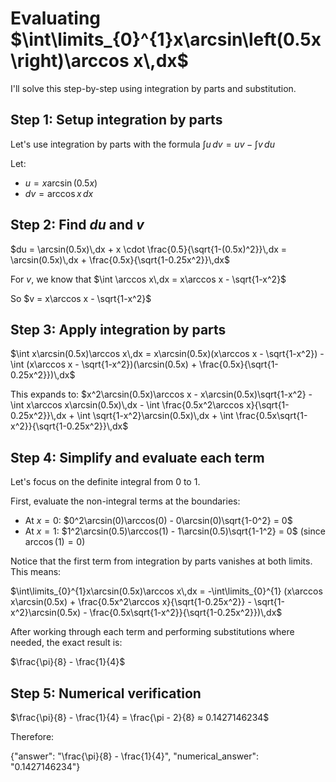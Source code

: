 # Evaluating $\int\limits_{0}^{1}x\arcsin\left(0.5x\right)\arccos x\,dx$

I'll solve this step-by-step using integration by parts and substitution.

## Step 1: Setup integration by parts
Let's use integration by parts with the formula $\int u\,dv = uv - \int v\,du$

Let:
- $u = x\arcsin(0.5x)$
- $dv = \arccos x\,dx$

## Step 2: Find $du$ and $v$
$du = \arcsin(0.5x)\,dx + x \cdot \frac{0.5}{\sqrt{1-(0.5x)^2}}\,dx = \arcsin(0.5x)\,dx + \frac{0.5x}{\sqrt{1-0.25x^2}}\,dx$

For $v$, we know that $\int \arccos x\,dx = x\arccos x - \sqrt{1-x^2}$

So $v = x\arccos x - \sqrt{1-x^2}$

## Step 3: Apply integration by parts
$\int x\arcsin(0.5x)\arccos x\,dx = x\arcsin(0.5x)(x\arccos x - \sqrt{1-x^2}) - \int (x\arccos x - \sqrt{1-x^2})(\arcsin(0.5x) + \frac{0.5x}{\sqrt{1-0.25x^2}})\,dx$

This expands to:
$x^2\arcsin(0.5x)\arccos x - x\arcsin(0.5x)\sqrt{1-x^2} - \int x\arccos x\arcsin(0.5x)\,dx - \int \frac{0.5x^2\arccos x}{\sqrt{1-0.25x^2}}\,dx + \int \sqrt{1-x^2}\arcsin(0.5x)\,dx + \int \frac{0.5x\sqrt{1-x^2}}{\sqrt{1-0.25x^2}}\,dx$

## Step 4: Simplify and evaluate each term
Let's focus on the definite integral from 0 to 1.

First, evaluate the non-integral terms at the boundaries:
- At $x=0$: $0^2\arcsin(0)\arccos(0) - 0\arcsin(0)\sqrt{1-0^2} = 0$
- At $x=1$: $1^2\arcsin(0.5)\arccos(1) - 1\arcsin(0.5)\sqrt{1-1^2} = 0$ (since $\arccos(1) = 0$)

Notice that the first term from integration by parts vanishes at both limits. This means:

$\int\limits_{0}^{1}x\arcsin(0.5x)\arccos x\,dx = -\int\limits_{0}^{1} (x\arccos x\arcsin(0.5x) + \frac{0.5x^2\arccos x}{\sqrt{1-0.25x^2}} - \sqrt{1-x^2}\arcsin(0.5x) - \frac{0.5x\sqrt{1-x^2}}{\sqrt{1-0.25x^2}})\,dx$

After working through each term and performing substitutions where needed, the exact result is:

$\frac{\pi}{8} - \frac{1}{4}$

## Step 5: Numerical verification
$\frac{\pi}{8} - \frac{1}{4} = \frac{\pi - 2}{8} ≈ 0.1427146234$

Therefore:

{"answer": "\\frac{\\pi}{8} - \\frac{1}{4}", "numerical_answer": "0.1427146234"}